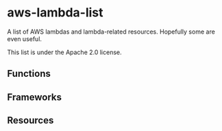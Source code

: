 # aws-lambda-list

A list of AWS lambdas and lambda-related resources. Hopefully some are even useful.

This list is under the Apache 2.0 license.

## Functions

## Frameworks

## Resources
